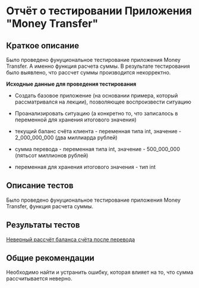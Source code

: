 # **Отчёт о тестировании Приложения "Money Transfer"**

## **Краткое описание**

Было проведено фунуциональное тестирование приложения Money Transfer.
А именно функция расчета суммы.
В результате тестирования было выявлено, что рассчет суммы производится некорректно.

**Исходные данные для проведения тестирования**

* Создать базовое приложение (на основании примера, который рассматривался на лекции), позволяющее воспроизвести ситуацию
* Проанализировать ситуацию (а конкретно то, что записалось в переменной для хранения итогового значения)

* текущий баланс счёта клиента - переменная типа int, значение - 2_000_000_000 (два миллиарда рублей)
* сумма перевода - переменная типа int, значение - 500_000_000 (пятьсот миллионов рублей)
* переменная для хранения итогового значения - тип int


## **Описание тестов**

Было проведено фунуциональное тестирование приложения Money Transfer, функция расчета суммы.

## **Результаты тестов**
[Неверный рассчёт баланса счёта после перевода](https://github.com/IrinaSalovskaya/DZ-Java-2.1/issues/1)

## **Общие рекомендации**
Необходимо найти и устранить ошибку, которая влияет на то, что сумма рассчитывается неверно.